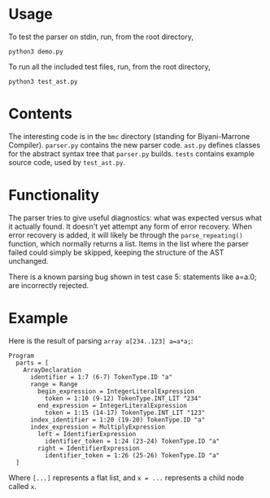 # Usage

To test the parser on stdin, run, from the root directory,

    python3 demo.py

To run all the included test files, run, from the root directory,

    python3 test_ast.py

# Contents

The interesting code is in the `bmc` directory (standing for Biyani-Marrone Compiler).  `parser.py` contains the new parser code.  `ast.py` defines classes for the abstract syntax tree that `parser.py` builds. `tests` contains example source code, used by `test_ast.py`.

# Functionality

The parser tries to give useful diagnostics: what was expected versus what it actually found.  It doesn't yet attempt any form of error recovery.  When error recovery is added, it will likely be through the `parse_repeating()` function, which normally returns a list.  Items in the list where the parser failed could simply be skipped, keeping the structure of the AST unchanged.

There is a known parsing bug shown in test case 5: statements like a=a.0; are incorrectly rejected.

# Example

Here is the result of parsing `array a[234..123] a=a*a;`:

    Program
      parts = [
        ArrayDeclaration
          identifier = 1:7 (6-7) TokenType.ID "a"
          range = Range
            begin_expression = IntegerLiteralExpression
              token = 1:10 (9-12) TokenType.INT_LIT "234"
            end_expression = IntegerLiteralExpression
              token = 1:15 (14-17) TokenType.INT_LIT "123"
          index_identifier = 1:20 (19-20) TokenType.ID "a"
          index_expression = MultiplyExpression
            left = IdentifierExpression
              identifier_token = 1:24 (23-24) TokenType.ID "a"
            right = IdentifierExpression
              identifier_token = 1:26 (25-26) TokenType.ID "a"
      ]

Where `[...]` represents a flat list, and `x = ...` represents a child node called `x`.
